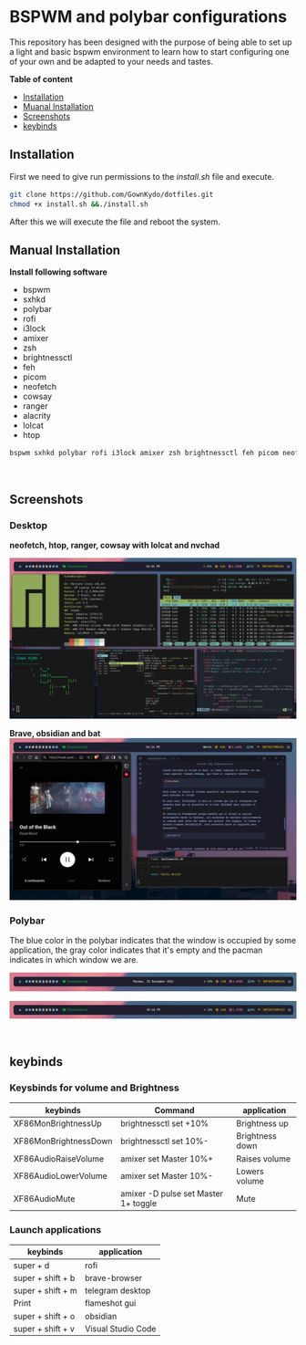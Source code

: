 # BSPWM and polybar configurations


This repository has been designed with the purpose of being able to set up a light and basic bspwm environment to learn how to start configuring one of your own and be adapted to your needs and tastes.


**Table of content**

* [Installation](#installation)
* [Muanal Installation](#manual-installation)
* [Screenshots](#screenshots)
* [keybinds](#keybinds)


## Installation

First we need to give run permissions to the _install.sh_ file and execute. 

```bash
git clone https://github.com/GownKydo/dotfiles.git
chmod +x install.sh &&./install.sh
```

After this we will execute the file and reboot the system.

## Manual Installation

**Install following software**

* bspwm
* sxhkd
* polybar
* rofi
* i3lock
* amixer
* zsh
* brightnessctl
* feh 
* picom
* neofetch
* cowsay
* ranger
* alacrity
* lolcat
* htop

```bash
bspwm sxhkd polybar rofi i3lock amixer zsh brightnessctl feh picom neofetch cowsay ranger alacrity lolcat htop

```
<br>

## Screenshots

### Desktop

**neofetch, htop, ranger, cowsay with lolcat and nvchad**

![Desktop](/screenshots/desktop.png)

**Brave, obsidian and bat**
![Desktop](/screenshots/desktop2.png)


### Polybar

The blue color in the polybar indicates that the window is occupied by some application, the gray color indicates that it's empty and the pacman indicates in which window we are.

![polybar1](/screenshots/polybar1.png)

![polybar2](/screenshots/polybar2.png)

<br>

## keybinds

### Keysbinds for volume and Brightness

| **keybinds** | Command | **application** | 
|-|-|-|
| XF86MonBrightnessUp | brightnessctl set +10% | Brightness up |
| XF86MonBrightnessDown| brightnessctl set 10%- | Brightness down |
| XF86AudioRaiseVolume| amixer set Master 10%+ | Raises volume | 
| XF86AudioLowerVolume | amixer set Master 10%- | Lowers volume |
| XF86AudioMute | amixer -D pulse set Master 1+ toggle | Mute



### Launch applications

| **keybinds**  | **application** | 
|-|-|
| super + d | rofi
| super + shift + b | brave-browser |
| super + shift + m | telegram desktop |
| Print | flameshot gui | 
| super + shift + o | obsidian |
| super + shift + v | Visual Studio Code


